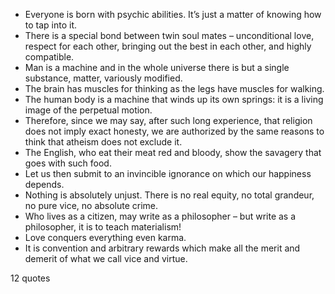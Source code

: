  - Everyone is born with psychic abilities. It’s just a matter of knowing how to tap into it.
 - There is a special bond between twin soul mates – unconditional love, respect for each other, bringing out the best in each other, and highly compatible.
 - Man is a machine and in the whole universe there is but a single substance, matter, variously modified.
 - The brain has muscles for thinking as the legs have muscles for walking.
 - The human body is a machine that winds up its own springs: it is a living image of the perpetual motion.
 - Therefore, since we may say, after such long experience, that religion does not imply exact honesty, we are authorized by the same reasons to think that atheism does not exclude it.
 - The English, who eat their meat red and bloody, show the savagery that goes with such food.
 - Let us then submit to an invincible ignorance on which our happiness depends.
 - Nothing is absolutely unjust. There is no real equity, no total grandeur, no pure vice, no absolute crime.
 - Who lives as a citizen, may write as a philosopher – but write as a philosopher, it is to teach materialism!
 - Love conquers everything even karma.
 - It is convention and arbitrary rewards which make all the merit and demerit of what we call vice and virtue.

12 quotes